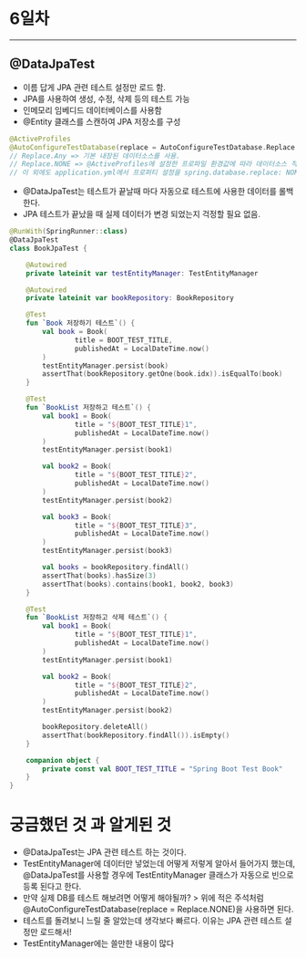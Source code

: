 # 6일차
----

## @DataJpaTest
- 이름 답게 JPA 관련 테스트 설정만 로드 함.
- JPA를 사용하여 생성, 수정, 삭제 등의 테스트 가능
- 인메모리 임베디드 데이터베이스를 사용함
- @Entity 클래스를 스캔하여 JPA 저장소를 구성

```kotlin
@ActiveProfiles
@AutoConfigureTestDatabase(replace = AutoConfigureTestDatabase.Replace.NONE)
// Replace.Any => 기본 내장된 데이터소스를 사용.
// Replace.NONE => @ActiveProfiles에 설정한 프로파일 환경값에 따라 데이터소스 적용.
// 이 외에도 application.yml에서 프로퍼티 설정을 spring.database.replace: NONE 으로 변경하면 사용가능
```

- @DataJpaTest는 테스트가 끝날때 마다 자동으로 테스트에 사용한 데이터를 롤백한다.
- JPA 테스트가 끝났을 때 실제 데이터가 변경 되었는지 걱정할 필요 없음.

```kotlin
@RunWith(SpringRunner::class)
@DataJpaTest
class BookJpaTest {

	@Autowired
	private lateinit var testEntityManager: TestEntityManager

	@Autowired
	private lateinit var bookRepository: BookRepository

	@Test
	fun `Book 저장하기 테스트`() {
		val book = Book(
				title = BOOT_TEST_TITLE,
				publishedAt = LocalDateTime.now()
		)
		testEntityManager.persist(book)
		assertThat(bookRepository.getOne(book.idx)).isEqualTo(book)
	}

	@Test
	fun `BookList 저장하고 테스트`() {
		val book1 = Book(
				title = "${BOOT_TEST_TITLE}1",
				publishedAt = LocalDateTime.now()
		)
		testEntityManager.persist(book1)

		val book2 = Book(
				title = "${BOOT_TEST_TITLE}2",
				publishedAt = LocalDateTime.now()
		)
		testEntityManager.persist(book2)

		val book3 = Book(
				title = "${BOOT_TEST_TITLE}3",
				publishedAt = LocalDateTime.now()
		)
		testEntityManager.persist(book3)

		val books = bookRepository.findAll()
		assertThat(books).hasSize(3)
		assertThat(books).contains(book1, book2, book3)
	}

	@Test
	fun `BookList 저장하고 삭제 테스트`() {
		val book1 = Book(
				title = "${BOOT_TEST_TITLE}1",
				publishedAt = LocalDateTime.now()
		)
		testEntityManager.persist(book1)

		val book2 = Book(
				title = "${BOOT_TEST_TITLE}2",
				publishedAt = LocalDateTime.now()
		)
		testEntityManager.persist(book2)

		bookRepository.deleteAll()
		assertThat(bookRepository.findAll()).isEmpty()
	}

	companion object {
		private const val BOOT_TEST_TITLE = "Spring Boot Test Book"
	}
}

```

# 궁금했던 것 과 알게된 것
- @DataJpaTest는 JPA 관련 테스트 하는 것이다.
- TestEntityManager에 데이터만 넣었는데 어떻게 저렇게 알아서 들어가지 했는데, @DataJpaTest를 사용할 경우에 TestEntityManager 클래스가 자동으로 빈으로 등록 된다고 한다.
- 만약 실제 DB를 테스트 해보려면 어떻게 해야될까? > 위에 적은 주석처럼 @AutoConfigureTestDatabase(replace = Replace.NONE)을 사용하면 된다.
- 테스트를 돌려보니 느릴 줄 알았는데 생각보다 빠르다. 이유는 JPA 관련 테스트 설정만 로드해서!
- TestEntityManager에는 쓸만한 내용이 많다 
